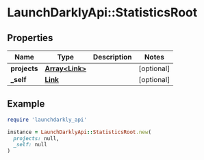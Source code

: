 # LaunchDarklyApi::StatisticsRoot

## Properties

| Name | Type | Description | Notes |
| ---- | ---- | ----------- | ----- |
| **projects** | [**Array&lt;Link&gt;**](Link.md) |  | [optional] |
| **_self** | [**Link**](Link.md) |  | [optional] |

## Example

```ruby
require 'launchdarkly_api'

instance = LaunchDarklyApi::StatisticsRoot.new(
  projects: null,
  _self: null
)
```

